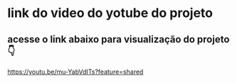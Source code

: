# link do video do yotube do projeto
## acesse o link abaixo para visualização do projeto 👇
https://youtu.be/mu-YabVdITs?feature=shared

